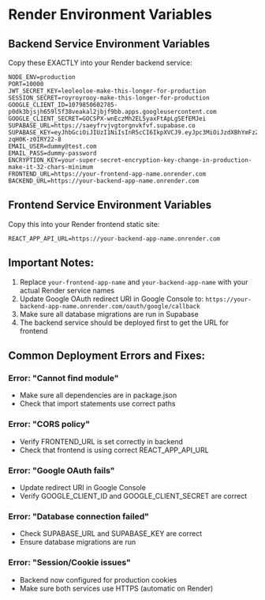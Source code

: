 # Render Environment Variables

## Backend Service Environment Variables

Copy these EXACTLY into your Render backend service:

```
NODE_ENV=production
PORT=10000
JWT_SECRET_KEY=leoleoloe-make-this-longer-for-production
SESSION_SECRET=royroyrooy-make-this-longer-for-production
GOOGLE_CLIENT_ID=1079850602785-p0dk3bjsjh659l5f38veakal2jbjf9bb.apps.googleusercontent.com
GOOGLE_CLIENT_SECRET=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
SUPABASE_URL=https://saeyfrvjvgtorgnvkfvf.supabase.co
SUPABASE_KEY=eyJhbGciOiJIUzI1NiIsInR5cCI6IkpXVCJ9.eyJpc3MiOiJzdXBhYmFzZSIsInJlZiI6InNhZXlmcnZqdmd0b3JnbnZrZnZmIiwicm9sZSI6ImFub24iLCJpYXQiOjE3NTkyMTIxNzksImV4cCI6MjA3NDc4ODE3OX0.lbJ6Vmo9gPGvg85kvGiYh9oW7gO-zqH0K-z0IRY22-8
EMAIL_USER=dummy@test.com
EMAIL_PASS=dummy-password
ENCRYPTION_KEY=your-super-secret-encryption-key-change-in-production-make-it-32-chars-minimum
FRONTEND_URL=https://your-frontend-app-name.onrender.com
BACKEND_URL=https://your-backend-app-name.onrender.com
```

## Frontend Service Environment Variables

Copy this into your Render frontend static site:

```
REACT_APP_API_URL=https://your-backend-app-name.onrender.com
```

## Important Notes:

1. Replace `your-frontend-app-name` and `your-backend-app-name` with your actual Render service names
2. Update Google OAuth redirect URI in Google Console to: `https://your-backend-app-name.onrender.com/oauth/google/callback`
3. Make sure all database migrations are run in Supabase
4. The backend service should be deployed first to get the URL for frontend

## Common Deployment Errors and Fixes:

### Error: "Cannot find module"
- Make sure all dependencies are in package.json
- Check that import statements use correct paths

### Error: "CORS policy"
- Verify FRONTEND_URL is set correctly in backend
- Check that frontend is using correct REACT_APP_API_URL

### Error: "Google OAuth fails"
- Update redirect URI in Google Console
- Verify GOOGLE_CLIENT_ID and GOOGLE_CLIENT_SECRET are correct

### Error: "Database connection failed"
- Check SUPABASE_URL and SUPABASE_KEY are correct
- Ensure database migrations are run

### Error: "Session/Cookie issues"
- Backend now configured for production cookies
- Make sure both services use HTTPS (automatic on Render)